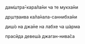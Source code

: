 дам̇шт̣ра̄-кара̄ла̄ни ча те мукха̄ни

др̣шт̣ваива ка̄ла̄нала-саннибха̄ни

диш́о на джа̄не на лабхе ча ш́арма

прасӣда девеш́а джаган-нива̄са